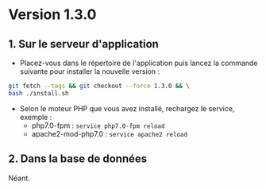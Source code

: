# Version 1.3.0

## 1. Sur le serveur d'application
  
- Placez-vous dans le répertoire de l'application puis lancez la commande suivante 
pour installer la nouvelle version :

```bash
git fetch --tags && git checkout --force 1.3.0 && \
bash ./install.sh
```

- Selon le moteur PHP que vous avez installé, rechargez le service, exemple :
  - php7.0-fpm         : `service php7.0-fpm reload`
  - apache2-mod-php7.0 : `service apache2 reload`

## 2. Dans la base de données

Néant.
